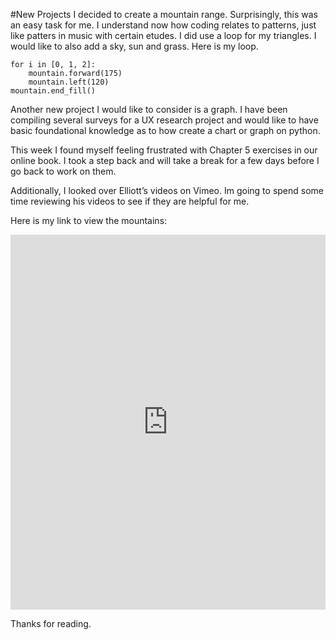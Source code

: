 #New Projects
I decided to create a mountain range. Surprisingly, this was an easy task for me. I understand now how coding relates to patterns, just like patters in music with certain etudes. I did use a loop for my triangles. I would like to also add a sky, sun and grass.  Here is my loop.
```
for i in [0, 1, 2]:               
    mountain.forward(175)
    mountain.left(120)
mountain.end_fill()

```



Another new project I would like to consider is a graph. I have been compiling several surveys for a UX research project and would like to have basic foundational knowledge as to how create a chart or graph on python.

This week I found myself feeling frustrated with Chapter 5 exercises in our online book. I took a step back and will take a break for a few days before I go back to work on them.

Additionally, I looked over Elliott’s videos on Vimeo. Im going to spend some time reviewing his videos to see if they are helpful for me.

Here is my link to view the mountains:
<iframe src="https://trinket.io/embed/python/e73dc6fa24" width="100%" height="600" frameborder="0" marginwidth="0" marginheight="0" allowfullscreen></iframe>

Thanks for reading.
